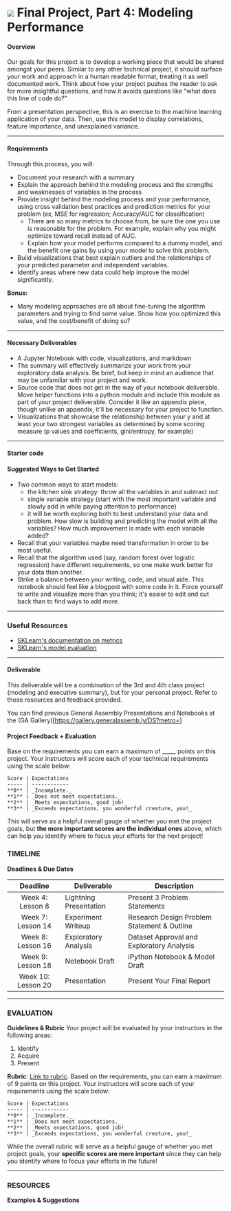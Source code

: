 # ![](https://ga-dash.s3.amazonaws.com/production/assets/logo-9f88ae6c9c3871690e33280fcf557f33.png) Final Project, Part 4: Modeling Performance

#### Overview

Our goals for this project is to develop a working piece that would be shared amongst your peers. Similar to any other technical project, it should surface your work and approach in a human readable format, treating it as well documented work. Think about how your project pushes the reader to ask for more insightful questions, and how it avoids questions like "what does this line of code do?"

From a presentation perspective, this is an exercise to the machine learning application of your data. Then, use this model to display correlations, feature importance, and unexplained variance.

---

#### Requirements

Through this process, you will:

* Document your research with a summary
* Explain the approach behind the modeling process and the strengths and weaknesses of variables in the process
* Provide insight behind the modeling process and your performance, using cross validation best practices and prediction metrics for your problem (ex, MSE for regression; Accuracy/AUC for classification)
    - There are so many metrics to choose from, be sure the one you use is reasonable for the problem. For example, explain why you might optimize toward recall instead of AUC.
    - Explain how your model performs compared to a dummy model, and the benefit one gains by using your model to solve this problem.
* Build visualizations that best explain outliers and the relationships of your predicted parameter and independent variables.
* Identify areas where new data could help improve the model significantly.

**Bonus:**

- Many modeling approaches are all about fine-tuning the algorithm parameters and trying to find some value. Show how you optimized this value, and the cost/benefit of doing so?

---

#### Necessary Deliverables

* A Jupyter Notebook with code, visualizations, and markdown
* The summary will effectively summarize your work from your exploratory data analysis. Be brief, but keep in mind an audience that may be unfamiliar with your project and work.
* Source code that does not get in the way of your notebook deliverable. Move helper functions into a python module and include this module as part of your project deliverable. Consider it like an appendix piece, though unlike an appendix, it'll be necessary for your project to function.
* Visualizations that showcase the relationship between your y and at least your two strongest variables as determined by some scoring measure (p values and coefficients, gini/entropy, for example)

---

#### Starter code

#### Suggested Ways to Get Started

- Two common ways to start models:
    -  the kitchen sink strategy: throw all the variables in and subtract out
    -  single variable strategy (start with the most important variable and slowly add in while paying attention to performance)
    -  it will be worth exploring both to best understand your data and problem. How slow is building and predicting the model with all the variables? How much improvement is made with each variable added?
- Recall that your variables maybe need transformation in order to be most useful.
- Recall that the algorithm used (say, random forest over logistic regression) have different requirements, so one make work better for your data than another.
- Strike a balance between your writing, code, and visual aide. This notebook should feel like a blogpost with some code in it. Force yourself to write and visualize more than you think; it's easier to edit and cut back than to find ways to add more.

---


### Useful Resources

- [SKLearn's documentation on metrics](http://scikit-learn.org/stable/modules/classes.html)
- [SKLearn's model evaluation](http://scikit-learn.org/stable/modules/model_evaluation.html)

---

#### Deliverable

This deliverable will be a combination of the 3rd and 4th class project (modeling and executive summary), but for your personal project. Refer to those resources and feedback provided.

You can find previous General Assembly Presentations and Notebooks at the (GA Gallery)[https://gallery.generalassemb.ly/DS?metro=]


#### Project Feedback + Evaluation

Base on the requirements you can earn a maximum of _____ points on this project. Your instructors will score each of your technical requirements using the scale below:

    Score | Expectations
    ----- | ------------
    **0** | _Incomplete._
    **1** | _Does not meet expectations._
    **2** | _Meets expectations, good job!_
    **3** | _Exceeds expectations, you wonderful creature, you!_

 This will serve as a helpful overall gauge of whether you met the project goals, but __the more important scores are the individual ones__ above, which can help you identify where to focus your efforts for the next project!


### TIMELINE
**Deadlines & Due Dates**

| Deadline | Deliverable| Description |
|:-:|---|---|
| Week 4: Lesson 8 | Lightning Presentation  | Present 3 Problem Statements   |
| Week 7: Lesson 14 | Experiment Writeup  |  Research Design Problem Statement & Outline   |
| Week 8: Lesson 16 | Exploratory Analysis  | Dataset Approval and Exploratory Analysis   |
| Week 9: Lesson 18 | Notebook Draft  |  iPython Notebook & Model Draft  |
| Week 10: Lesson 20 | Presentation  | Present Your Final Report   |

---

### EVALUATION
**Guidelines & Rubric** 
Your project will be evaluated by your instructors in the following areas:

1. Identify
2. Acquire
3. Present

**Rubric**: [Link to rubric](#). Based on the requirements, you can earn a maximum of 9 points on this project. Your instructors will score each of your requirements using the scale below:

    Score | Expectations
    ----- | ------------
    **0** | _Incomplete._
    **1** | _Does not meet expectations._
    **2** | _Meets expectations, good job!_
    **3** | _Exceeds expectations, you wonderful creature, you!_

While the overall rubric will serve as a helpful gauge of whether you met project goals, your __specific scores are more important__ since they can help you identify where to focus your efforts in the future!

---
### RESOURCES
**Examples & Suggestions**
